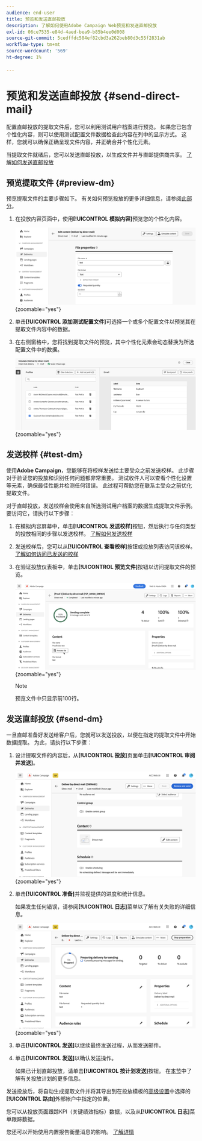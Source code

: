 ```yaml
---
audience: end-user
title: 预览和发送直邮投放
description: 了解如何使用Adobe Campaign Web预览和发送直邮投放
exl-id: 06ce7535-e84d-4aed-bea9-b85b4ee0d008
source-git-commit: 5cedffdc504ef82cbd3a262beb80d3c55f2831ab
workflow-type: tm+mt
source-wordcount: '569'
ht-degree: 1%

---
```


# 预览和发送直邮投放 {#send-direct-mail}

配置直邮投放的提取文件后，您可以利用测试用户档案进行预览。 如果您已包含个性化内容，则可以使用测试配置文件数据检查此内容在列中的显示方式。 这样，您就可以确保正确呈现文件内容，并正确合并个性化元素。

当提取文件就绪后，您可以发送直邮投放，以生成文件并与直邮提供商共享。 [了解如何发送直邮投放](#dm-send)

## 预览提取文件 {#preview-dm}

预览提取文件的主要步骤如下。 有关如何预览投放的更多详细信息，请参阅[此部分](../preview-test/preview-content.md)。

1. 在投放内容页面中，使用&#x200B;**[!UICONTROL 模拟内容]**&#x200B;预览您的个性化内容。

   ![](assets/dm-simulate.png){zoomable="yes"}

1. 单击&#x200B;**[!UICONTROL 添加测试配置文件]**&#x200B;可选择一个或多个配置文件以预览其在提取文件内容中的数据。

1. 在右侧窗格中，您将找到提取文件的预览，其中个性化元素会动态替换为所选配置文件中的数据。

   ![](assets/dm-preview-right.png){zoomable="yes"}

## 发送校样 {#test-dm}

使用&#x200B;**Adobe Campaign**，您能够在将校样发送给主要受众之前发送校样。 此步骤对于验证您的投放和识别任何问题都非常重要。 测试收件人可以查看个性化设置等元素，确保最佳性能并检测任何错误。 此过程可帮助您在联系主受众之前优化提取文件。

对于直邮投放，发送校样会使用来自所选测试用户档案的数据生成提取文件示例。 要访问它，请执行以下步骤：

1. 在模拟内容屏幕中，单击&#x200B;**[!UICONTROL 发送校样]**&#x200B;按钮，然后执行与任何类型的投放相同的步骤以发送校样。 [了解如何发送校样](../preview-test/test-deliveries.md)

1. 发送校样后，您可以从&#x200B;**[!UICONTROL 查看校样]**&#x200B;按钮或投放列表访问该校样。 [了解如何访问已发送的校样](../preview-test/test-deliveries.md#access-test-deliveries)

1. 在验证投放仪表板中，单击&#x200B;**[!UICONTROL 预览文件]**&#x200B;按钮以访问提取文件的预览。

   ![](assets/dm-proof.png){zoomable="yes"}

   >[!NOTE]
   >
   >预览文件中只显示前100行。

## 发送直邮投放 {#send-dm}

一旦直邮准备好发送给客户后，您就可以发送投放，以便在指定的提取文件中开始数据提取。 为此，请执行以下步骤：

1. 设计提取文件的内容后，从&#x200B;**[!UICONTROL 投放]**&#x200B;页面单击&#x200B;**[!UICONTROL 审阅并发送]**。

   ![](assets/dm-review-send.png){zoomable="yes"}

1. 单击&#x200B;**[!UICONTROL 准备]**&#x200B;并监视提供的进度和统计信息。

   如果发生任何错误，请参阅&#x200B;**[!UICONTROL 日志]**&#x200B;菜单以了解有关失败的详细信息。

   ![](assets/dm-prepare.png){zoomable="yes"}

1. 单击&#x200B;**[!UICONTROL 发送]**&#x200B;以继续最终发送过程，从而发送邮件。

1. 单击&#x200B;**[!UICONTROL 发送]**&#x200B;以确认发送操作。

   如果已计划直邮投放，请单击&#x200B;**[!UICONTROL 按计划发送]**&#x200B;按钮。 在[本节](../msg/gs-messages.md#schedule-the-delivery-sending)中了解有关投放计划的更多信息。

发送投放后，将自动生成提取文件并将其导出到在投放模板的[高级设置](../advanced-settings/delivery-settings.md)中选择的&#x200B;**[!UICONTROL 路由]**&#x200B;外部帐户中指定的位置。

您可以从投放页面跟踪KPI（关键绩效指标）数据，以及从&#x200B;**[!UICONTROL 日志]**&#x200B;菜单跟踪数据。

您还可以开始使用内置报告衡量消息的影响。 [了解详情](../reporting/direct-mail.md)
